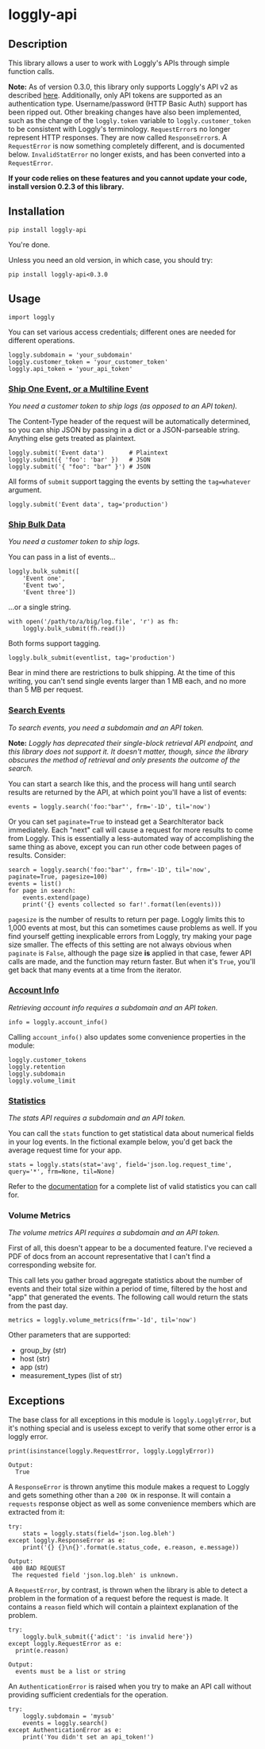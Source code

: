 # loggly-api

## Description

This library allows a user to work with Loggly's APIs through simple function calls.

**Note:** As of version 0.3.0, this library only supports Loggly's API v2 as described
[here](https://documentation.solarwinds.com/en/Success_Center/loggly/Content/admin/api-overview.htm).
Additionally, only API tokens are supported as an authentication type. Username/password (HTTP Basic
Auth) support has been ripped out. Other breaking changes have also been implemented, such as the
change of the `loggly.token` variable to `loggly.customer_token` to be consistent with Loggly's
terminology. `RequestError`s no longer represent HTTP responses. They are now called `ResponseError`s.
A `RequestError` is now something completely different, and is documented below. `InvalidStatError`
no longer exists, and has been converted into a `RequestError`.

**If your code relies on these features and you cannot update your code, install version 0.2.3 of
this library.**

## Installation

    pip install loggly-api

You're done.

Unless you need an old version, in which case, you should try:

    pip install loggly-api<0.3.0

## Usage

    import loggly

You can set various access credentials; different ones are needed for different operations.

    loggly.subdomain = 'your_subdomain'
    loggly.customer_token = 'your_customer_token'
    loggly.api_token = 'your_api_token'

### [Ship One Event, or a Multiline Event](https://documentation.solarwinds.com/en/Success_Center/loggly/Content/admin/http-endpoint.htm)

_You need a customer token to ship logs (as opposed to an API token)._

The Content-Type header of the request will be automatically determined, so you can ship JSON by
passing in a dict or a JSON-parseable string. Anything else gets treated as plaintext.

    loggly.submit('Event data')       # Plaintext
    loggly.submit({ 'foo': 'bar' })   # JSON
    loggly.submit('{ "foo": "bar" }') # JSON

All forms of `submit` support tagging the events by setting the `tag=whatever` argument.

    loggly.submit('Event data', tag='production')

### [Ship Bulk Data](https://documentation.solarwinds.com/en/Success_Center/loggly/Content/admin/http-bulk-endpoint.htm)

_You need a customer token to ship logs._

You can pass in a list of events...

    loggly.bulk_submit([
        'Event one',
        'Event two',
        'Event three'])

 ...or a single string.

    with open('/path/to/a/big/log.file', 'r') as fh:
        loggly.bulk_submit(fh.read())

Both forms support tagging.

    loggly.bulk_submit(eventlist, tag='production')

Bear in mind there are restrictions to bulk shipping. At the time of this writing, you can't send
single events larger than 1 MB each, and no more than 5 MB per request.

### [Search Events](https://documentation.solarwinds.com/en/Success_Center/loggly/Content/admin/api-retrieving-data.htm)

_To search events, you need a subdomain and an API token._

**Note:** _Loggly has deprecated their single-block retrieval API endpoint, and this library does not
support it. It doesn't matter, though, since the library obscures the method of retrieval and only
presents the outcome of the search._

You can start a search like this, and the process will hang until search results are returned by the
API, at which point you'll have a list of events:

    events = loggly.search('foo:"bar"', frm='-1D', til='now')

Or you can set `paginate=True` to instead get a SearchIterator back immediately. Each "next" call
will cause a request for more results to come from Loggly. This is essentially a less-automated way
of accomplishing the same thing as above, except you can run other code between pages of results.
Consider:

    search = loggly.search('foo:"bar"', frm='-1D', til='now', paginate=True, pagesize=100)
    events = list()
    for page in search:
        events.extend(page)
        print('{} events collected so far!'.format(len(events)))

`pagesize` is the number of results to return per page. Loggly limits this to 1,000 events at most,
but this can sometimes cause problems as well. If you find yourself getting inexplicable errors from
Loggly, try making your page size smaller. The effects of this setting are not always obvious when
`paginate` is `False`, although the page size **is** applied in that case, fewer API calls are made,
and the function may return faster. But when it's `True`, you'll get back that many events at a time
from the iterator.

### [Account Info](https://documentation.solarwinds.com/en/Success_Center/loggly/Content/admin/api-account-info.htm)

_Retrieving account info requires a subdomain and an API token._

    info = loggly.account_info()

Calling `account_info()` also updates some convenience properties in the module:

    loggly.customer_tokens
    loggly.retention
    loggly.subdomain
    loggly.volume_limit

### [Statistics](https://documentation.solarwinds.com/en/Success_Center/loggly/Content/admin/stats-api.htm)

_The stats API requires a subdomain and an API token._

You can call the `stats` function to get statistical data about numerical fields in your log events.
In the fictional example below, you'd get back the average request time for your app.

    stats = loggly.stats(stat='avg', field='json.log.request_time', query='*', frm=None, til=None)

Refer to the [documentation](https://documentation.solarwinds.com/en/Success_Center/loggly/Content/admin/stats-api.htm)
for a complete list of valid statistics you can call for.

### Volume Metrics

_The volume metrics API requires a subdomain and an API token._

First of all, this doesn't appear to be a documented feature. I've recieved a PDF of docs from an account representative that I can't find a corresponding website for.

This call lets you gather broad aggregate statistics about the number of events and their total size within a period of time, filtered by the host and "app" that generated the events. The following call would return the stats from the past day.

    metrics = loggly.volume_metrics(frm='-1d', til='now')

Other parameters that are supported:

* group_by (str)
* host (str)
* app (str)
* measurement_types (list of str)

## Exceptions

The base class for all exceptions in this module is `loggly.LogglyError`, but it's nothing special
and is useless except to verify that some other error is a loggly error.

    print(isinstance(loggly.RequestError, loggly.LogglyError))

    Output:
      True

A `ResponseError` is thrown anytime this module makes a request to Loggly and gets something other
than a `200 OK` in response. It will contain a `requests` response object as well as some
convenience members which are extracted from it:

    try:
        stats = loggly.stats(field='json.log.bleh')
    except loggly.ResponseError as e:
        print('{} {}\n{}'.format(e.status_code, e.reason, e.message))

    Output:
     400 BAD REQUEST
     The requested field 'json.log.bleh' is unknown.

A `RequestError`, by contrast, is thrown when the library is able to detect a problem in the
formation of a request before the request is made. It contains a `reason` field which will contain
a plaintext explanation of the problem.

    try:
        loggly.bulk_submit({'adict': 'is invalid here'})
    except loggly.RequestError as e:
      print(e.reason)

    Output:
      events must be a list or string

An `AuthenticationError` is raised when you try to make an API call without providing sufficient
credentials for the operation.

    try:
        loggly.subdomain = 'mysub'
        events = loggly.search()
    except AuthenticationError as e:
        print('You didn't set an api_token!')
